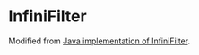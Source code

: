 # InfiniFilter

Modified from [Java implementation of InfiniFilter](https://github.com/nivdayan/FilterLibrary).
